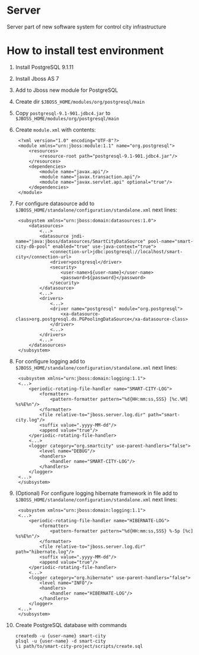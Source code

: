 Server
======

Server part of new software system for control
city infrastructure

How to install test environment
===============================

1. Install PostgreSQL 9.1.11
2. Install Jboss AS 7
3. Add to Jboss new module for PostgreSQL
4. Create dir `$JBOSS_HOME/modules/org/postgresql/main`
5. Copy `postgresql-9.1-901.jdbc4.jar` to `$JBOSS_HOME/modules/org/postgresql/main`
6. Create `module.xml` with contents:

		<?xml version="1.0" encoding="UTF-8"?>
		<module xmlns="urn:jboss:module:1.1" name="org.postgresql">
			<resources>
				<resource-root path="postgresql-9.1-901.jdbc4.jar"/>
			</resources>
			<dependencies>
				<module name="javax.api"/>
				<module name="javax.transaction.api"/>
				<module name="javax.servlet.api" optional="true"/>
			</dependencies>
		</module>

7. For configure datasource add to `$JBOSS_HOME/standalone/configuration/standalone.xml` next lines:

		<subsystem xmlns="urn:jboss:domain:datasources:1.0">
			<datasources>
				<...>
				<datasource jndi-name="java:jboss/datasources/SmartCityDataSource" pool-name="smart-city-db-pool" enabled="true" use-java-context="true">
					<connection-url>jdbc:postgresql://localhost/smart-city</connection-url>
					<driver>postgresql</driver>
					<security>
						<user-name>${user-name}</user-name>
						<password>${password}</password>
					</security>
				</datasource>
				<...>
				<drivers>
					<...>
					<driver name="postgresql" module="org.postgresql">
						<xa-datasource-class>org.postgresql.ds.PGPoolingDataSource</xa-datasource-class>
					</driver>
					<...>
				</drivers>
				<...>
			</datasources>
		</subsystem>

8. For configure logging add to `$JBOSS_HOME/standalone/configuration/standalone.xml` next lines:

		<subsystem xmlns="urn:jboss:domain:logging:1.1">
		<...>
			<periodic-rotating-file-handler name="SMART-CITY-LOG">
				<formatter>
					<pattern-formatter pattern="%d{HH:mm:ss,SSS} [%c.%M] %s%E%n"/>
				</formatter>
				<file relative-to="jboss.server.log.dir" path="smart-city.log"/>
				<suffix value=".yyyy-MM-dd"/>
				<append value="true"/>
			</periodic-rotating-file-handler>
			<...>
			<logger category="org.smartcity" use-parent-handlers="false">
				<level name="DEBUG"/>
				<handlers>
					<handler name="SMART-CITY-LOG"/>
				</handlers>
			</logger>
		<...>
		</subsystem>

9. (Optional) For configure logging hibernate framework in file add to
`$JBOSS_HOME/standalone/configuration/standalone.xml` next lines:

		<subsystem xmlns="urn:jboss:domain:logging:1.1">
		<...>
			<periodic-rotating-file-handler name="HIBERNATE-LOG">
				<formatter>
					<pattern-formatter pattern="%d{HH:mm:ss,SSS} %-5p [%c] %s%E%n"/>
				</formatter>
				<file relative-to="jboss.server.log.dir" path="hibernate.log"/>
				<suffix value=".yyyy-MM-dd"/>
				<append value="true"/>
			</periodic-rotating-file-handler>
			<...>
			<logger category="org.hibernate" use-parent-handlers="false">
				<level name="INFO"/>
				<handlers>
					<handler name="HIBERNATE-LOG"/>
				</handlers>
			</logger>
		<...>
		</subsystem>

10. Create PostgreSQL database with commands

		createdb -u {user-name} smart-city
		plsql -u {user-name} -d smart-city
		\i path/to/smart-city-project/scripts/create.sql

